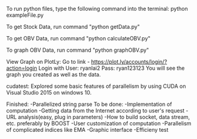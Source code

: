 To run python files, type the following command into the terminal: python exampleFile.py

To get Stock Data, run command "python getData.py"

To get OBV Data, run command "python calculateOBV.py"

To graph OBV Data, run command "python graphOBV.py"

View Graph on PlotLy:
  Go to link - https://plot.ly/accounts/login/?action=login
  Login with User: ryanlai2  Pass: ryan123123
  You will see the graph you created as well as the data.
  
  
  


cudatest:
Explored some basic features of parallelism by using CUDA on Visual Studio 2015 on windows 10. 

Finished:
  -Parallelized string parse
To be done:
  -Implementation of computation
  -Getting data from the Internet according to user's request 
    -URL analysis(easy, plug in parameters)
    -How to build socket, data stream, etc. preferably by BOOST
  -User customization of computation
  -Parallelism of complicated indices like EMA
  -Graphic interface
  -Efficieny test 
